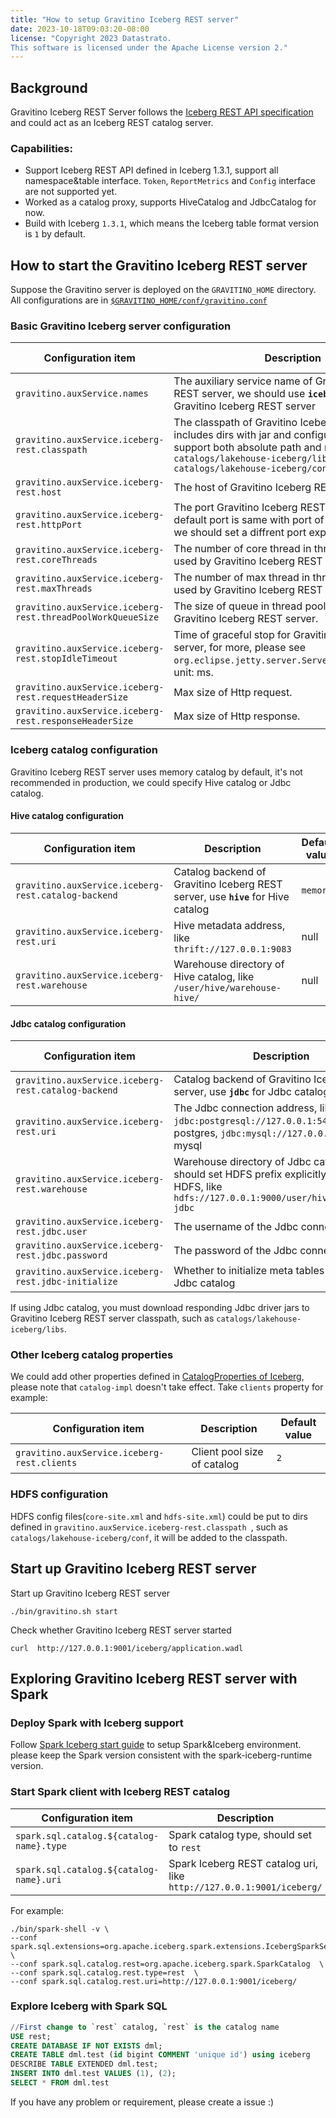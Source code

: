 ```yaml
---
title: "How to setup Gravitino Iceberg REST server"
date: 2023-10-18T09:03:20-08:00
license: "Copyright 2023 Datastrato.
This software is licensed under the Apache License version 2."
---
```


## Background
Gravitino Iceberg REST Server follows the [Iceberg REST API specification](https://github.com/apache/iceberg/blob/main/open-api/rest-catalog-open-api.yaml) and could act as an Iceberg REST catalog server. 

### Capabilities:
* Support Iceberg REST API defined in Iceberg 1.3.1, support all namespace&table interface. `Token`, `ReportMetrics` and `Config` interface are not supported yet.
* Worked as a catalog proxy, supports HiveCatalog and JdbcCatalog for now.
* Build with Iceberg `1.3.1`, which means the Iceberg table format version is `1` by default.

## How to start the Gravitino Iceberg REST server

Suppose the Gravitino server is deployed on the `GRAVITINO_HOME` directory.
All configurations are in [`$GRAVITINO_HOME/conf/gravitino.conf`](gravitino-server-config.md)

### Basic Gravitino Iceberg server configuration

| Configuration item                | Description                                                                                                                 | Default value | Since Version |
|-----------------------------------|-----------------------------------------------------------------------------------------------------------------------------|---------------|----|
| `gravitino.auxService.names ` | The auxiliary service name of Gravitino Iceberg REST server, we should use **`iceberg-rest`** for Gravitino Iceberg REST server | null | 0.2.0 |
| `gravitino.auxService.iceberg-rest.classpath ` | The classpath of Gravitino Iceberg REST server, includes dirs with jar and configuration which support both absolute path and relative path, like `catalogs/lakehouse-iceberg/libs, catalogs/lakehouse-iceberg/conf` | null | 0.2.0 |
| `gravitino.auxService.iceberg-rest.host` | The host of Gravitino Iceberg REST server | `0.0.0.0`| 0.2.0 |
| `gravitino.auxService.iceberg-rest.httpPort` | The port Gravitino Iceberg REST server, the default port is same with port of Gravitino server, we should set a diffrent port explicitly, like `9001` | `8090` | 0.2.0 |
| `gravitino.auxService.iceberg-rest.coreThreads` | The number of core thread in thread pool which is used by Gravitino Iceberg REST server. | `Math.min(Runtime.getRuntime().availableProcessors() * 2, 100)` | 0.2.0 |
| `gravitino.auxService.iceberg-rest.maxThreads` | The number of max thread in thread pool which is used by Gravitino Iceberg REST server. | `Math.max(Runtime.getRuntime().availableProcessors() * 4, 400)` | 0.2.0 |
| `gravitino.auxService.iceberg-rest.threadPoolWorkQueueSize` | The size of queue in thread pool which is used by Gravitino Iceberg REST server. | `100` | 0.2.0 |
| `gravitino.auxService.iceberg-rest.stopIdleTimeout` | Time of graceful stop for Gravitino Iceberg REST server, for more, please see `org.eclipse.jetty.server.Server#setStopTimeout`, unit: ms. | `30000` | 0.2.0 |
| `gravitino.auxService.iceberg-rest.requestHeaderSize` | Max size of Http request. | `131072` | 0.2.0 |
| `gravitino.auxService.iceberg-rest.responseHeaderSize` | Max size of Http response. | `131072` | 0.2.0 |

### Iceberg catalog configuration
Gravitino Iceberg REST server uses memory catalog by default, it's not recommended in production, we could specify Hive catalog or Jdbc catalog.

#### Hive catalog configuration

| Configuration item                | Description                                                                                                                 | Default value |  Since Version |
|-----------------------------------|-----------------------------------------------------------------------------------------------------------------------------|---------------|-----|
| `gravitino.auxService.iceberg-rest.catalog-backend` | Catalog backend of Gravitino Iceberg REST server, use **`hive`** for Hive catalog | `memory` | 0.2.0 |
| `gravitino.auxService.iceberg-rest.uri` | Hive metadata address, like `thrift://127.0.0.1:9083` | null | 0.2.0 |
| `gravitino.auxService.iceberg-rest.warehouse ` | Warehouse directory of Hive catalog, like `/user/hive/warehouse-hive/` | null | 0.2.0 |

#### Jdbc catalog configuration

| Configuration item                | Description                                                                                                                 | Default value |  Since Version |
|-----------------------------------|-----------------------------------------------------------------------------------------------------------------------------|---------------|-----|
| `gravitino.auxService.iceberg-rest.catalog-backend` | Catalog backend of Gravitino Iceberg REST server, use **`jdbc`** for Jdbc catalog | `memory`| 0.2.0 |
| `gravitino.auxService.iceberg-rest.uri` | The Jdbc connection address, like `jdbc:postgresql://127.0.0.1:5432` for postgres, `jdbc:mysql://127.0.0.1:3306/` for mysql  | null | 0.2.0 |
| `gravitino.auxService.iceberg-rest.warehouse ` | Warehouse directory of Jdbc catalog, you should set HDFS prefix explicitly if using HDFS, like `hdfs://127.0.0.1:9000/user/hive/warehouse-jdbc` | null | 0.2.0 |
| `gravitino.auxService.iceberg-rest.jdbc.user` | The username of the Jdbc connection| null | 0.2.0 |
| `gravitino.auxService.iceberg-rest.jdbc.password` | The password of the Jdbc connection  | null | 0.2.0 |
| `gravitino.auxService.iceberg-rest.jdbc-initialize` | Whether to initialize meta tables when create Jdbc catalog | `true` | 0.2.0 |

If using Jdbc catalog, you must download responding Jdbc driver jars to Gravitino Iceberg REST server classpath, such as `catalogs/lakehouse-iceberg/libs`.

### Other Iceberg catalog properties
We could add other properties defined in [CatalogProperties of Iceberg](https://github.com/apache/iceberg/blob/main/core/src/main/java/org/apache/iceberg/CatalogProperties.java), please note that `catalog-impl` doesn't take effect. 
Take `clients` property for example:

| Configuration item                | Description                                                                                                                 | Default value |
|-----------------------------------|-----------------------------------------------------------------------------------------------------------------------------|---------------|
| `gravitino.auxService.iceberg-rest.clients` | Client pool size of catalog | `2` |


### HDFS configuration
HDFS config files(`core-site.xml` and `hdfs-site.xml`) could be put to dirs defined in `gravitino.auxService.iceberg-rest.classpath `, such as `catalogs/lakehouse-iceberg/conf`, it will be added to the classpath. 

## Start up Gravitino Iceberg REST server
Start up Gravitino Iceberg REST server
```
./bin/gravitino.sh start
```
Check whether Gravitino Iceberg REST server started
```
curl  http://127.0.0.1:9001/iceberg/application.wadl
```

## Exploring Gravitino Iceberg REST server with Spark

### Deploy Spark with Iceberg support

Follow [Spark Iceberg start guide](https://iceberg.apache.org/docs/latest/getting-started/) to setup Spark&Iceberg environment. please keep the Spark version consistent with the spark-iceberg-runtime version.


### Start Spark client with Iceberg REST catalog
| Configuration item                | Description                                                                                                                 | 
|-----------------------------------|-----------------------------------------------------------------------------------------------------------------------------|
| `spark.sql.catalog.${catalog-name}.type` | Spark catalog type, should set to `rest` | 
| `spark.sql.catalog.${catalog-name}.uri` | Spark Iceberg REST catalog uri, like `http://127.0.0.1:9001/iceberg/` |

For example:
```
./bin/spark-shell -v \
--conf spark.sql.extensions=org.apache.iceberg.spark.extensions.IcebergSparkSessionExtensions \
--conf spark.sql.catalog.rest=org.apache.iceberg.spark.SparkCatalog  \
--conf spark.sql.catalog.rest.type=rest  \
--conf spark.sql.catalog.rest.uri=http://127.0.0.1:9001/iceberg/
```

### Explore Iceberg with Spark SQL
```sql
//First change to `rest` catalog, `rest` is the catalog name
USE rest;
CREATE DATABASE IF NOT EXISTS dml;
CREATE TABLE dml.test (id bigint COMMENT 'unique id') using iceberg
DESCRIBE TABLE EXTENDED dml.test;
INSERT INTO dml.test VALUES (1), (2);
SELECT * FROM dml.test
```

If you have any problem or requirement, please create a issue :)
